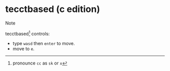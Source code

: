 # tecctbased (c edition) 

> [!NOTE]
> tecctbased[^1] controls:
> - type `wasd` then `enter` to move.
> - move to `e`.

[^1]: pronounce `cc` as `sk` or `x`
